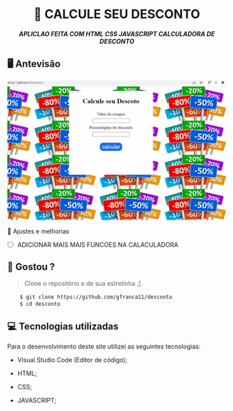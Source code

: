 <h1 align="center">
     📰
CALCULE SEU DESCONTO

</h1>

<h5 align="center">
 APLICLAO FEITA COM HTML CSS JAVASCRIPT CALCULADORA DE DESCONTO
  </h5>

## 🖥 Antevisão 
<img src="https://github.com/gfranca11/desconto/blob/main/K.gif">
 
 📌 Ajustes e melhorias
 
 - [ ] ADICIONAR MAIS MAIS FUNCOES NA CALACULADORA
 

 
 
 ## 🧐 Gostou ?
 
 > Clone o repositório e de sua estrelinha ;]
   
        $ git clone https://github.com/gfranca11/desconto
        $ cd desconto
        
 
 
## 💻 Tecnologias utilizadas

Para o desenvolvimento deste site utilizei as seguintes tecnologias:

 * Visual Studio Code (Editor de código);

* HTML;
* CSS;
* JAVASCRIPT;
